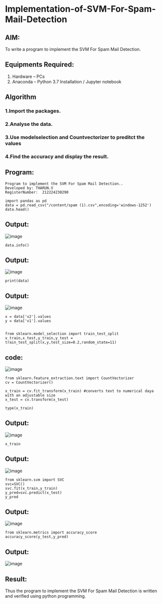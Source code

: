 # Implementation-of-SVM-For-Spam-Mail-Detection

## AIM:
To write a program to implement the SVM For Spam Mail Detection.

## Equipments Required:
1. Hardware – PCs
2. Anaconda – Python 3.7 Installation / Jupyter notebook

## Algorithm
### 1.Import the packages.
### 2.Analyse the data.
### 3.Use modelselection and Countvectorizer to preditct the values
### 4.Find the accuracy and display the result.

## Program:
```
Program to implement the SVM For Spam Mail Detection..
Developed by: THARUN.V
RegisterNumber:  212224230290
```

```
import pandas as pd
data = pd.read_csv("/content/spam (1).csv",encoding='windows-1252')
data.head()
```
## Output:
![image](https://github.com/user-attachments/assets/d2530e45-04c9-4a2f-8993-20538ef38df9)

```
data.info()
```
## Output:
![image](https://github.com/user-attachments/assets/a6bae8a4-b611-429e-912b-809bf600888e)

```
print(data)
```
## Output:
![image](https://github.com/user-attachments/assets/8e3b35c1-68aa-437b-ac2c-30b5fb1aa4c1)

```
x = data['v2'].values
y = data['v1'].values


from sklearn.model_selection import train_test_split
x_train,x_test,y_train,y_test = train_test_split(x,y,test_size=0.2,random_state=11)
```
## code:
![image](https://github.com/user-attachments/assets/ab614d02-c0bb-4452-a9b0-c3a26a280957)

```
from sklearn.feature_extraction.text import CountVectorizer
cv = CountVectorizer()

x_train = cv.fit_transform(x_train) #converts text to numerical daya with an adjustable size
x_test = cv.transform(x_test)

type(x_train)
```
## Output:

![image](https://github.com/user-attachments/assets/f2d57134-5c30-4d94-a541-08966bc0ce59)
```
x_train
```
## Output:
![image](https://github.com/user-attachments/assets/4dcdc8e3-f419-421e-b468-20e2abaf71df)

```
from sklearn.svm import SVC
svc=SVC()
svc.fit(x_train,y_train)
y_pred=svc.predict(x_test)
y_pred
```
## Output:
![image](https://github.com/user-attachments/assets/91d0a984-f0e2-400a-9790-fdc2f78e9a57)

```
from sklearn.metrics import accuracy_score
accuracy_score(y_test,y_pred)
```
## Output:
![image](https://github.com/user-attachments/assets/b9362ffa-633c-423e-af31-18aa0a3ee982)


## Result:
Thus the program to implement the SVM For Spam Mail Detection is written and verified using python programming.
